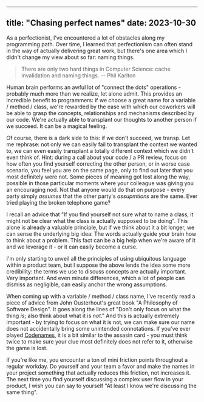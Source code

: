 ---
 title: "Chasing perfect names"
 date: 2023-10-30
 ---

 
As a perfectionist, I've encountered a lot of obstacles along my programming path. Over time, I learned that perfectionism can often stand in the way of actually delivering great work, but there's one area which I didn't change my view about so far: naming things.

> There are only two hard things in Computer Science: cache invalidation and naming things.
-- Phil Karlton

Human brain performs an awful lot of "connect the dots" operations - probably much more than we realize, let alone admit. This provides an incredible benefit to programmers: if we choose a great name for a variable / method / class, we're rewarded by the ease with which our coworkers will be able to grasp the concepts, relationships and mechanisms described by our code. We're actually able to transplant our thoughts to another person if we succeed. It can be a magical feeling.

Of course, there is a dark side to this: if we don't succeed, we transp. Let me rephrase: not only we can easily fail to transplant the context we wanted to, we can even easily transplant a totally different context which we didn't even think of. Hint: during a call about your code / a PR review, focus on how often you find yourself correcting the other person, or in worse case scenario, you feel you are on the same page, only to find out later that you most definitely were not. Some pieces of meaning got lost along the way, possible in those particular moments where your colleague was giving you an encouraging nod. Not that anyone would do that on purpose - every party simply *assumes* that the other party's *assupmtions* are the same. Ever tried playing the broken telephone game?

I recall an advice that "If you find yourself not sure what to name a class, it might not be clear what the class is actually supposed to be doing". This alone is already a valuable principle, but if we think about it a bit longer, we can sense the underlying big idea: The words actually guide your brain how to think about a problem. This fact can be a big help when we're aware of it and we leverage it - or it can easily become a curse.

I'm only starting to unveil all the principles of using ubiquitous language within a product team, but I suppose the above lends the idea some more credibility: the terms we use to discuss concepts are actually important. Very important. And even minute differences, which a lot of people can dismiss as negligible, can easily anchor the wrong assumptions.

When coming up with a variable / method / class name, I've recently read a piece of advice from John Ousterhout's great book "A Philosophy of Software Design". It goes along the lines of "Don't only focus on what the thing *is*; also think about what it is *not*." And this is actually extremely important - by trying to focus on what it is not, we can make sure our name does not accidentally bring some unintended connotations. If you've ever played [Codenames](https://en.wikipedia.org/wiki/Codenames_(board_game)), it is a bit similar to the assasin card - you must think twice to make sure your clue most definitely does not refer to it, otherwise the game is lost.

If you're like me, you encounter a ton of mini friction points throughout a regular workday. Do yourself and your team a favor and make the names in your project something that actually reduces this friction, not increases it. The next time you find yourself discussing a complex user flow in your product, I wish you can say to yourself "At least I know we're discussing the same thing".
